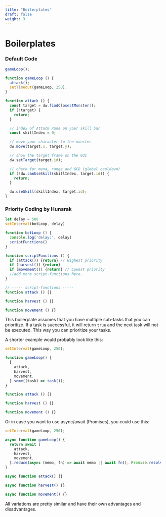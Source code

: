```yaml
---
title: "Boilerplates"
draft: false
weight: 3
---
```


# Boilerplates

### Default Code

```js
gameLoop();

function gameLoop () {
  attack();
  setTimeout(gameLoop, 250);
}

function attack () {
  const target = dw.findClosestMonster();
  if (!target) {
    return;
  }

  // index of Attack Rune on your skill bar
  const skillIndex = 0;

  // move your character to the monster
  dw.move(target.x, target.y);

  // show the target frame on the GUI
  dw.setTarget(target.id);

  // check for mana, range and GCD (global cooldown)
  if (!dw.canUseSkill(skillIndex, target.id)) {
    return;
  }

  dw.useSkill(skillIndex, target.id);
}
```

### Priority Coding by Hunsrak

```js
let delay = 500
setInterval(botLoop, delay)

function botLoop () {
  console.log('delay:', delay)
  scriptFunctions()
}

function scriptFunctions () {
  if (attack()) {return} // Highest priority
  if (harvest()) {return}
  if (movement()) {return} // Lowest priority
  //add more script-functions here.
}

// ----- script-functions -----
function attack () {}

function harvest () {}

function movement () {}
```

This boilerplate assumes that you have multiple sub-tasks that you can prioritize. 
If a task is successful, it will return `true` and the next task will not be executed. 
This way you can prioritize your tasks. 

A shorter example would probably look like this:

```js
setInterval(gameLoop, 250);

function gameLoop() {
  [
    attack, 
    harvest, 
    movement,
  ].some((task) => task());
}

function attack () {}

function harvest () {}

function movement () {}
```

Or in case you want to use async/await (Promises), you could use this:

```js
setInterval(gameLoop, 250);

async function gameLoop() {
  return await [
    attack,
    harvest,
    movement,
  ].reduce(async (memo, fn) => await memo || await fn(), Promise.resolve(false))
}

async function attack() {}

async function harvest() {}

async function movement() {}
```

All variations are pretty similar and have their own advantages and disadvantages.

